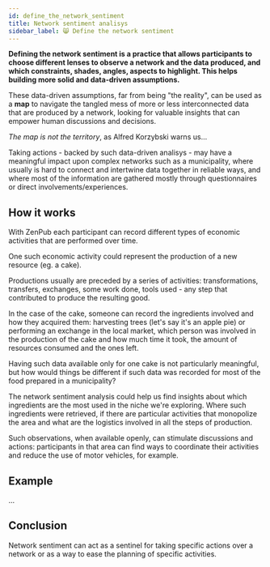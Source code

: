 ```yaml
---
id: define_the_network_sentiment
title: Network sentiment analisys
sidebar_label: 😸 Define the network sentiment
---
```


<section class="reflow__doc">
  <div class="hero__img" style="background-image: url('../img/analise.jpg')"></div>

**Defining the network sentiment is a practice that allows participants to choose different lenses to observe a network and the data produced, and which constraints, shades, angles, aspects to highlight. This helps building more solid and data-driven assumptions.**

These data-driven assumptions, far from being "the reality", can be used as a **map** to navigate the tangled mess of more or less interconnected data that are produced by a network, looking for valuable insights that can empower human discussions and decisions. 

_The map is not the territory_, as Alfred Korzybski warns us...

Taking actions - backed by such data-driven analisys -  may have a meaningful impact upon complex networks such as a municipality, where usually is hard to connect and intertwine data together in reliable ways, and where most of the information are gathered mostly through questionnaires or direct involvements/experiences.

## How it works
With ZenPub each participant can record different types of economic activities that are performed over time.

One such economic activity could represent the production of a new resource (eg. a cake).

Productions usually are preceded by a series of activities: transformations, transfers, exchanges, some work done, tools used - any step that contributed to produce the resulting good.

In the case of the cake, someone can record the ingredients involved and how they acquired them: harvesting trees (let's say it's an apple pie) or performing an exchange in the local market, which person was involved in the production of the cake and how much time it took, the amount of resources consumed and the ones left. 

Having such data available only for one cake is not particularly meaningful, but how would things be different if such data was recorded for most of the food prepared in a municipality?

The network sentiment analysis could help us find insights about which ingredients are the most used in the niche we're exploring. Where such ingredients were retrieved, if there are particular activities that monopolize the area and what are the logistics involved in all the steps of production.

Such observations, when available openly, can stimulate discussions and actions: participants in that area can find ways to coordinate their activities and reduce the use of motor vehicles, for example.

## Example

...

## Conclusion
Network sentiment can act as a sentinel for taking specific actions over a network or as a way to ease the planning of specific activities.


</section>